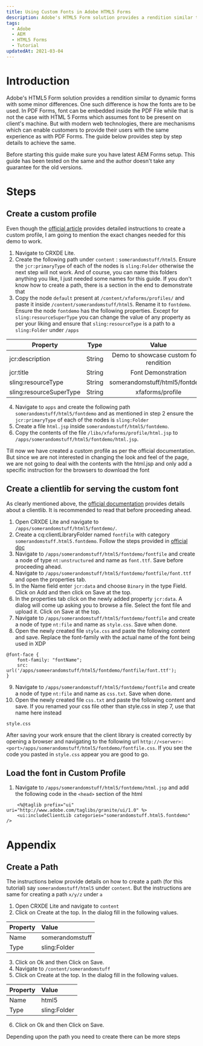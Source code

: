 ```yaml
---
title: Using Custom Fonts in Adobe HTML5 Forms
description: Adobe's HTML5 Form solution provides a rendition similar to dynamic forms with some minor differences. One such difference is how the fonts are to be used. In PDF Forms, font can be embedded inside the PDF File while that is not the case with HTML 5 Forms which assumes font to be present on client's machine. But with web fonts, customer's can achieve the same with just little bit of code
tags:
  - Adobe
  - AEM
  - HTML5 Forms
  - Tutorial
updatedAt: 2021-03-04
---
```


# Introduction

Adobe's HTML5 Form solution provides a rendition similar to dynamic forms with some minor differences. One such
difference is how the fonts are to be used. In PDF Forms, font can be embedded inside the PDF File while that is not the case
with HTML 5 Forms which assumes font to be present on client's machine. But with modern web technologies, there are mechanisms which can enable customers to provide their users with the same experience as with PDF Forms. The guide below provides step by step details
to achieve the same.

Before starting this guide make sure you have latest AEM Forms setup. This guide has been tested on the same and the author doesn't take any guarantee for the old versions.

# Steps

## Create a custom profile

Even though the [official article](https://experienceleague.adobe.com/docs/experience-manager-65/forms/html5-forms/custom-profile.html?lang=en#create-the-profile-renderer-script) provides detailed instructions to create a custom profile, I am going to mention the exact changes needed for this demo to work.

1. Navigate to CRXDE Lite.
2. Create the following path under `content` : `somerandomstuff/html5`. Ensure the `jcr:primaryType` of each of the nodes is `sling:Folder` otherwise the next step will not work. And of course, you can name this folders anything you like, I just needed some names for this guide. If you don't know how to create a path, there is a section in the end to demonstrate that
3. Copy the node `default` present at `/content/xfaforms/profiles/` and paste it inside `/content/somerandomstuff/html5`. Rename it to `fontdemo`. Ensure the node `fontdemo` has the following properties. Except for `sling:resourceSuperType` you can change the value of any property as per your liking and ensure that `sling:resourceType` is a path to a `sling:Folder` under `/apps`

| Property                |  Type  |                  Value                  |
| ----------------------- | :----: | :-------------------------------------: |
| jcr:description         | String | Demo to showcase custom fonts rendition |
| jcr:title               | String |           Font Demonstration            |
| sling:resourceType      | String |     somerandomstuff/html5/fontdemo      |
| sling:resourceSuperType | String |            xfaforms/profile             |

4. Navigate to `apps` and create the following path `somerandomstuff/html5/fontdemo` and as mentioned in step 2 ensure the `jcr:primaryType` of each of the nodes is `sling:Folder`
5. Create a file `html.jsp` inside `somerandomstuff/html5/fontdemo`.
6. Copy the contents of the file `/libs/xfaforms/profile/html.jsp` to `/apps/somerandomstuff/html5/fontdemo/html.jsp`.

Till now we have created a custom profile as per the official documentation. But since we are not interested in changing the look and feel of the page, we are not going to deal with the contents with the html.jsp and only add a specific instruction for the browsers to download the font

## Create a clientlib for serving the custom font

As clearly mentioned above, the [official documentation](https://experienceleague.adobe.com/docs/experience-manager-65/developing/introduction/clientlibs.html?lang=en#overriding-libraries-in-lib) provides details about a clientlib. It is recommended to read that before proceeding ahead.

1. Open CRXDE Lite and navigate to `/apps/somerandomstuff/html5/fontdemo/`.
2. Create a cq:clientLibraryFolder named `fontfile` with category `somerandomstuff.html5.fontdemo`. Follow the steps provided in [official doc](https://experienceleague.adobe.com/docs/experience-manager-65/developing/introduction/clientlibs.html?lang=en#create-a-client-library-folder)
3. Navigate to `/apps/somerandomstuff/html5/fontdemo/fontfile` and create a node of type `nt:unstructured` and name as `font.ttf`. Save before proceeding ahead.
4. Navigate to `/apps/somerandomstuff/html5/fontdemo/fontfile/font.ttf` and open the properties tab.
5. In the Name field enter `jcr:data` and choose `Binary` in the type Field. Click on Add and then click on Save at the top.
6. In the properties tab click on the newly added property `jcr:data`. A dialog will come up asking you to browse a file. Select the font file and upload it. Click on Save at the top.
7. Navigate to `/apps/somerandomstuff/html5/fontdemo/fontfile` and create a node of type `nt:file` and name as `style.css`. Save when done.
8. Open the newly created file `style.css` and paste the following content and save. Replace the font-family with the actual name of the font being used in XDP

```
@font-face {
    font-family: "fontName";
    src: url('/apps/someerandomstuff/html5/fontdemo/fontfile/font.ttf');
}
```

9. Navigate to `/apps/somerandomstuff/html5/fontdemo/fontfile` and create a node of type `nt:file` and name as `css.txt`. Save when done.
10. Open the newly created file `css.txt` and paste the following content and save. If you renamed your css file other than style.css in step 7, use that name here instead

```
style.css
```

After saving your work ensure that the client library is created correctly by opening a browser and navigating to the following url
`http://<server>:<port>/apps/somerandomstuff/html5/fontdemo/fontfile.css`. If you see the code you pasted in `style.css` appear you are good to go.

## Load the font in Custom Profile

1. Navigate to `/apps/somerandomstuff/html5/fontdemo/html.jsp` and add the following code in the `<head>` section of the html

```
    <%@taglib prefix="ui" uri="http://www.adobe.com/taglibs/granite/ui/1.0" %>
	<ui:includeClientLib categories="somerandomstuff.html5.fontdemo" />
```

# Appendix

## Create a Path

The instructions below provide details on how to create a path (for this tutorial) say `somerandomstuff/html5` under `content`. But the instructions are same for creating a path `x/y/z` under `a`

1. Open CRXDE Lite and navigate to `content`
2. Click on Create at the top. In the dialog fill in the following values.

| Property | Value           |
| -------- | :-------------- |
| Name     | somerandomstuff |
| Type     | sling:Folder    |

3. Click on Ok and then Click on Save.
4. Navigate to `/content/somerandomstuff`
5. Click on Create at the top. In the dialog fill in the following values.

| Property | Value        |
| -------- | :----------- |
| Name     | html5        |
| Type     | sling:Folder |

6. Click on Ok and then Click on Save.

Depending upon the path you need to create there can be more steps
